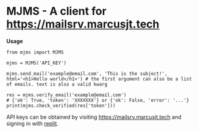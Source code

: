 # MJMS - A client for  https://mailsrv.marcusjt.tech

**Usage**

```python3
from mjms import MJMS

mjms = MJMS('API_KEY')

mjms.send_mail('example@email.com', 'This is the subject!', html='<h1>Hello world</h1>') # the first argument can also be a list of emails. text is also a valid kwarg

res = mjms.verify_email('example@email.com') 
# {'ok': True, 'token': 'XXXXXXX'} or {'ok': False, 'error': '...'}
print(mjms.check_verified(res['token']))
```

API keys can be obtained by visiting https://mailsrv.marcusjt.tech and signing in with [replit](https://replit.com).